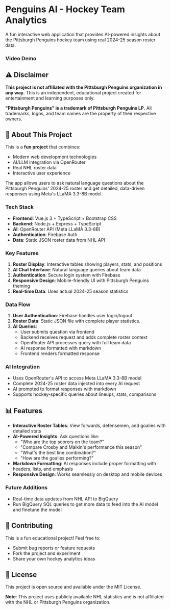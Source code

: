 # Penguins AI - Hockey Team Analytics

A fun interactive web application that provides AI-powered insights about the Pittsburgh Penguins hockey team using real 2024-25 season roster data.

### Video Demo

## ⚠️ Disclaimer

**This project is not affiliated with the Pittsburgh Penguins organization in any way.** This is an independent, educational project created for entertainment and learning purposes only.

**"Pittsburgh Penguins" is a trademark of Pittsburgh Penguins LP.** All trademarks, logos, and team names are the property of their respective owners.

## 🎯 About This Project

This is a **fun project** that combines:

- Modern web development technologies
- AI/LLM integration via OpenRouter
- Real NHL roster data
- Interactive user experience

The app allows users to ask natural language questions about the Pittsburgh Penguins' 2024-25 roster and get detailed, data-driven responses using Meta's LLaMA 3.3-8B model.


### Tech Stack

- **Frontend**: Vue.js 3 + TypeScript + Bootstrap CSS
- **Backend**: Node.js + Express + TypeScript
- **AI**: OpenRouter API (Meta LLaMA 3.3-8B)
- **Authentication**: Firebase Auth
- **Data**: Static JSON roster data from NHL API

### Key Features

1. **Roster Display**: Interactive tables showing players, stats, and positions
2. **AI Chat Interface**: Natural language queries about team data
3. **Authentication**: Secure login system with Firebase
4. **Responsive Design**: Mobile-friendly UI with Pittsburgh Penguins theming
5. **Real-time Data**: Uses actual 2024-25 season statistics

### Data Flow

1. **User Authentication**: Firebase handles user login/logout
2. **Roster Data**: Static JSON file with complete player statistics.
3. **AI Queries**:
   - User submits question via frontend
   - Backend receives request and adds complete roster context
   - OpenRouter API processes query with full team data
   - AI response formatted with markdown
   - Frontend renders formatted response

### AI Integration

- Uses OpenRouter's API to access Meta LLaMA 3.3-8B model
- Complete 2024-25 roster data injected into every AI request
- AI prompted to format responses with markdown
- Supports hockey-specific queries about lineups, stats, comparisons


## 📊 Features

- **Interactive Roster Tables**: View forwards, defensemen, and goalies with detailed stats
- **AI-Powered Insights**: Ask questions like:
  - "Who are the top scorers on the team?"
  - "Compare Crosby and Malkin's performance this season"
  - "What's the best line combination?"
  - "How are the goalies performing?"
- **Markdown Formatting**: AI responses include proper formatting with headers, lists, and emphasis
- **Responsive Design**: Works seamlessly on desktop and mobile devices

### Future Additions

- Real-time data updates from NHL API to BigQuery
- Run BigQuery SQL queries to get more data to feed into the AI model and finetune the model

## 🤝 Contributing

This is a fun educational project! Feel free to:

- Submit bug reports or feature requests
- Fork the project and experiment
- Share your own hockey analytics ideas

## 📝 License

This project is open source and available under the MIT License.

**Note**: This project uses publicly available NHL statistics and is not affiliated with the NHL or Pittsburgh Penguins organization.
